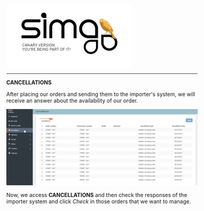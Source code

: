 ![sima2](images/es-ES_simacanaryversionbn.png)  
  
---   
  
   
  
**CANCELLATIONS**

After placing our orders and sending them to the importer's system, we will receive an answer about the availability of our order.

![](Images/en-EN_Orderings_Cancelations.png)    

Now, we access **CANCELLATIONS** and then check the responses of the importer system and click _Check_ in those orders that we want to manage.    

